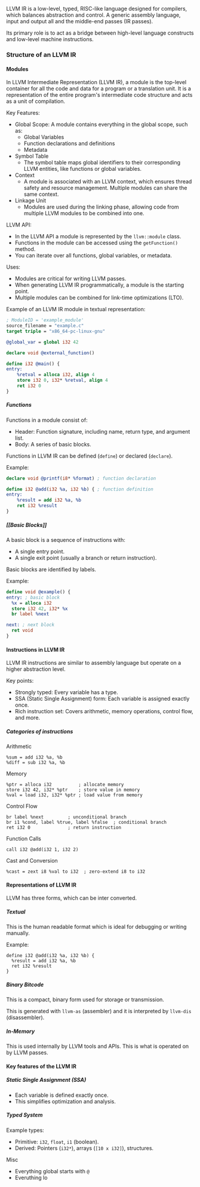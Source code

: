 LLVM IR is a low-level, typed, RISC-like language designed for compilers, which balances abstraction and control. A generic assembly language, input and output all and the middle-end passes (IR passes).

Its primary role is to act as a bridge between high-level language constructs and low-level machine instructions.

### Structure of an LLVM IR

#### Modules
In LLVM Intermediate Representation (LLVM IR), a module is the top-level container for all the code and data for a program or a translation unit. It is a representation of the entire program's intermediate code structure and acts as a unit of compilation.

Key Features:
- Global Scope: A module contains everything in the global scope, such as:
	- Global Variables
	- Function declarations and definitions
	- Metadata
- Symbol Table
	- The symbol table maps global identifiers to their corresponding LLVM entities, like functions or global variables.
- Context
	-  A module is associated with an LLVM context, which ensures thread safety and resource management. Multiple modules can share the same context.
- Linkage Unit
	-  Modules are used during the linking phase, allowing code from multiple LLVM modules to be combined into one.

LLVM API:
- In the LLVM API a module is represented by the `llvm::module` class.
- Functions in the module can be accessed using the `getFunction()` method.
- You can iterate over all functions, global variables, or metadata.

Uses:
- Modules are critical for writing LLVM passes.
- When generating LLVM IR programmatically, a module is the starting point.
- Multiple modules can be combined for link-time optimizations (LTO).

Example of an LLVM IR module in textual representation:
```llvm
; ModuleID = 'example_module' 
source_filename = "example.c" 
target triple = "x86_64-pc-linux-gnu" 

@global_var = global i32 42 

declare void @external_function()

define i32 @main() { 
entry: 
	%retval = alloca i32, align 4 
	store i32 0, i32* %retval, align 4 
	ret i32 0 
}
```

##### Functions
Functions in a module consist of:
- Header: Function signature, including name, return type, and argument list.
- Body: A series of basic blocks.

Functions in LLVM IR can be defined (`define`) or declared (`declare`).

Example:
```llvm
declare void @printf(i8* %format) ; function declaration 

define i32 @add(i32 %a, i32 %b) { ; function definition 
entry: 
	%result = add i32 %a, %b 
	ret i32 %result 
}
```


##### [[Basic Blocks]]
A basic block is a sequence of instructions with:
- A single entry point.
- A single exit point (usually a branch or return instruction).

Basic blocks are identified by labels.

Example:
```llvm
define void @example() {
entry: ; basic block
  %x = alloca i32
  store i32 42, i32* %x
  br label %next

next: ; next block
  ret void
}
```


#### Instructions in LLVM IR
LLVM IR instructions are similar to assembly language but operate on a higher abstraction level. 

Key points:
- Strongly typed: Every variable has a type.
- SSA (Static Single Assignment) form: Each variable is assigned exactly once.
- Rich instruction set: Covers arithmetic, memory operations, control flow, and more.

##### Categories of instructions
Arithmetic
```
%sum = add i32 %a, %b
%diff = sub i32 %a, %b
```

Memory
```
%ptr = alloca i32          ; allocate memory
store i32 42, i32* %ptr    ; store value in memory
%val = load i32, i32* %ptr ; load value from memory
```

Control Flow
```
br label %next         ; unconditional branch
br i1 %cond, label %true, label %false  ; conditional branch
ret i32 0              ; return instruction
```

Function Calls
```
call i32 @add(i32 1, i32 2)
```

Cast and Conversion
```
%cast = zext i8 %val to i32  ; zero-extend i8 to i32
```

#### Representations of LLVM IR
LLVM has three forms, which can be inter converted.

##### Textual
This is the human readable format which is ideal for debugging or writing manually.

Example:
```
define i32 @add(i32 %a, i32 %b) {
  %result = add i32 %a, %b
  ret i32 %result
}
```

##### Binary Bitcode
This is a compact, binary form used for storage or transmission.

This is generated with `llvm-as` (assembler) and it is interpreted by `llvm-dis` (disassembler).

##### In-Memory
This is used internally by LLVM tools and APIs. This is what is operated on by LLVM passes.

#### Key features of the LLVM IR
##### Static Single Assignment (SSA)
- Each variable is defined exactly once.
- This simplifies optimization and analysis.

##### Typed System
Example types:
- Primitive: `i32`, `float`, `i1` (boolean).
- Derived: Pointers (`i32*`), arrays (`[10 x i32]`), structures.

Misc
- Everything global starts with `@`
- Everuthing lo
